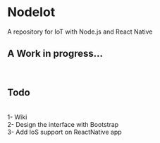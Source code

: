 # NodeIot
A repository for IoT with Node.js and React Native

## A Work in progress... ##
<br/>

## Todo  ## 

</br> 1- Wiki
</br> 2- Design the interface with Bootstrap 
</br> 3- Add IoS support on ReactNative app

